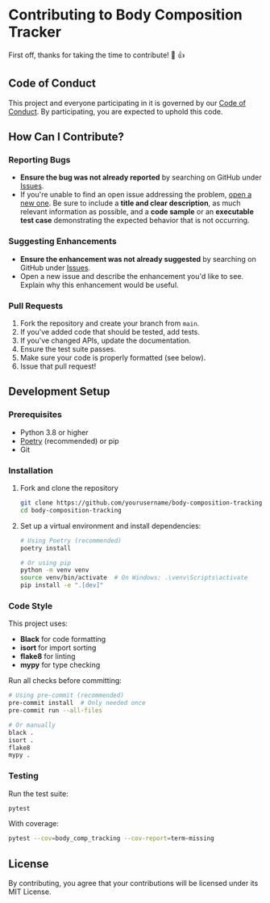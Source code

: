 # Contributing to Body Composition Tracker

First off, thanks for taking the time to contribute! :tada: :+1:

## Code of Conduct

This project and everyone participating in it is governed by our [Code of Conduct](CODE_OF_CONDUCT.md). By participating, you are expected to uphold this code.

## How Can I Contribute?

### Reporting Bugs

- **Ensure the bug was not already reported** by searching on GitHub under [Issues](https://github.com/yourusername/body-composition-tracking/issues).
- If you're unable to find an open issue addressing the problem, [open a new one](https://github.com/yourusername/body-composition-tracking/issues/new). Be sure to include a **title and clear description**, as much relevant information as possible, and a **code sample** or an **executable test case** demonstrating the expected behavior that is not occurring.

### Suggesting Enhancements

- **Ensure the enhancement was not already suggested** by searching on GitHub under [Issues](https://github.com/yourusername/body-composition-tracking/issues).
- Open a new issue and describe the enhancement you'd like to see. Explain why this enhancement would be useful.

### Pull Requests

1. Fork the repository and create your branch from `main`.
2. If you've added code that should be tested, add tests.
3. If you've changed APIs, update the documentation.
4. Ensure the test suite passes.
5. Make sure your code is properly formatted (see below).
6. Issue that pull request!

## Development Setup

### Prerequisites

- Python 3.8 or higher
- [Poetry](https://python-poetry.org/) (recommended) or pip
- Git

### Installation

1. Fork and clone the repository
   ```bash
   git clone https://github.com/yourusername/body-composition-tracking.git
   cd body-composition-tracking
   ```

2. Set up a virtual environment and install dependencies:
   ```bash
   # Using Poetry (recommended)
   poetry install
   
   # Or using pip
   python -m venv venv
   source venv/bin/activate  # On Windows: .\venv\Scripts\activate
   pip install -e ".[dev]"
   ```

### Code Style

This project uses:

- **Black** for code formatting
- **isort** for import sorting
- **flake8** for linting
- **mypy** for type checking

Run all checks before committing:

```bash
# Using pre-commit (recommended)
pre-commit install  # Only needed once
pre-commit run --all-files

# Or manually
black .
isort .
flake8
mypy .
```

### Testing

Run the test suite:

```bash
pytest
```

With coverage:

```bash
pytest --cov=body_comp_tracking --cov-report=term-missing
```

## License

By contributing, you agree that your contributions will be licensed under its MIT License.
